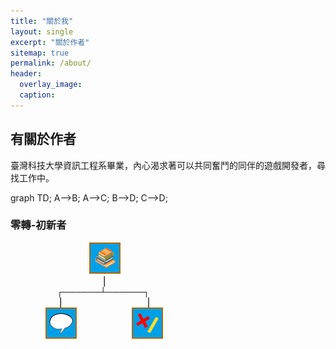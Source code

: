 ```yaml
---
title: "關於我"
layout: single
excerpt: "關於作者"
sitemap: true
permalink: /about/
header:
  overlay_image: 
  caption: 
---
```


## 有關於作者
臺灣科技大學資訊工程系畢業，內心渴求著可以共同奮鬥的同伴的遊戲開發者，尋找工作中。

graph TD;
    A-->B;
    A-->C;
    B-->D;
    C-->D;

### 零轉-初新者
&emsp;&emsp;&emsp;&emsp;&emsp;&emsp;&emsp;&emsp;&emsp;<img src="../assets/imgs/About/Book.png" 
title="學習 Lv 15/∞
大部分技能的前置技能，最好點滿。"/>  
&emsp;&emsp;&emsp;&emsp;&emsp;&emsp;&emsp;&emsp;&emsp;&emsp;▕  
&emsp;&emsp;&emsp;&emsp;&ensp;&ensp; ┌──────┴──────┐  
&emsp;&emsp;&emsp;&emsp;&ensp;&ensp;▕&emsp;&emsp;&emsp;&emsp;&emsp;&emsp;&emsp;&emsp;&emsp; ▕   
&emsp;&emsp;&emsp;&emsp;<img src="../assets/imgs/About/Speak.png" 
title="語言 Lv 10/∞
溝通的基底。"/>
&emsp;&emsp;&emsp;&emsp;&emsp;&emsp;<img src="../assets/imgs/About/Math.png" 
title="數學 Lv 10/∞
邁向工程與科學的第一步。"/>  

